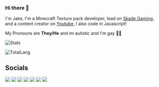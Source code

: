 ### Hi there 👋
I'm Jake, I'm a Minecraft Texture pack developer, lead on [Skade Gaming](https://skadegaming.com/), and a content creator on [Youtube](https://www.youtube.com/@jplays_12), I also code in Javascript!

My Pronouns are **They/He** and im autistic and I'm gay 🏳️‍🌈

![Stats](https://github-readme-stats.vercel.app/api?username=Jakeplays12&count_private=true&show_icons=true&theme=transparent)

![TotalLang](https://github-readme-stats.vercel.app/api/top-langs/?username=Jakeplays12&langs_count=10&theme=transparent&&layout=compact)


## Socials

[![](https://img.shields.io/badge/-Linktree-green)](https://linktr.ee/jakeplays12)
[![](https://img.shields.io/badge/-Mastodon-purple)](https://universeodon.com/@jplays_12)
[![](https://img.shields.io/badge/-Twitter-blue)](https://twitter.com/jplays_12)
[![](https://img.shields.io/badge/-Youtube-red)](https://www.youtube.com/@jplays_12)
[![](https://img.shields.io/badge/-Twitch-blueviolet)](https://www.twitch.tv/jakeplays_12)
[![](https://img.shields.io/badge/-PlanetMinecraft-success)](https://www.planetminecraft.com/member/jakeplays12/)
[![](https://img.shields.io/badge/-Tiktok-informational)](https://www.tiktok.com/@jakeplays_12)
